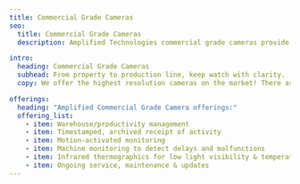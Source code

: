 ```yaml
---
title: Commercial Grade Cameras
seo:
  title: Commercial Grade Cameras
  description: Amplified Technologies commercial grade cameras provide 24/7 remote surveillance monitoring, high quality image capture and manufacturing floor supervision.

intro:
  heading: Commercial Grade Cameras
  subhead: From property to production line, keep watch with clarity.
  copy: We offer the highest resolution cameras on the market! There are many useful applications including grounds security, theft protection, employee supervision or manufacturing production management. Our experienced and certified technicians use the most advanced technology to create surveillance systems that are dependable and durable in even the most challenging environments.

offerings:
  heading: "Amplified Commercial Grade Camera offerings:"
  offering_list:
    - item: Warehouse/productivity management
    - item: Timestamped, archived receipt of activity
    - item: Motion-activated monitoring
    - item: Machine monitoring to detect delays and malfunctions
    - item: Infrared thermographics for low light visibility & temperature sensing
    - item: Ongoing service, maintenance & updates
---
```

